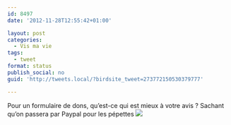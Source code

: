 ```yaml
---
id: 8497
date: '2012-11-28T12:55:42+01:00'

layout: post
categories:
  - Vis ma vie
tags:
  - tweet
format: status
publish_social: no
guid: 'http://tweets.local/?birdsite_tweet=273772150530379777'

---
```


Pour un formulaire de dons, qu’est-ce qui est mieux à votre avis ? Sachant qu’on passera par Paypal pour les pépettes ![](http://tweets.local/wp-content/uploads/twitter-archive/tweets_media/273772150530379777-A8yiUgYCEAACa9p.jpg)